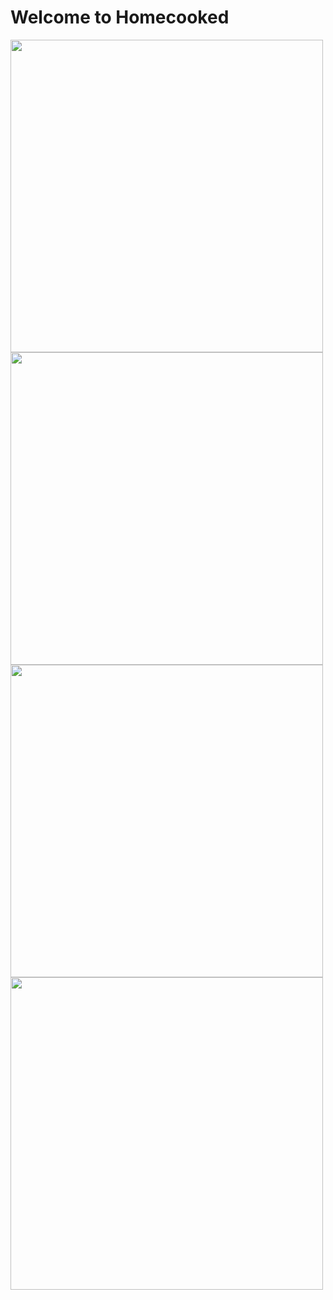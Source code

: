# Welcome to Homecooked

<img src="https://mvp-food.s3-us-west-1.amazonaws.com/github-gifs/authentication.gif" width="500">

<img src="https://mvp-food.s3-us-west-1.amazonaws.com/github-gifs/select-listings-from-map.gif" width="500">

<img src="https://mvp-food.s3-us-west-1.amazonaws.com/github-gifs/filters-1.gif" width="500">

<img src="https://mvp-food.s3-us-west-1.amazonaws.com/github-gifs/cancel-booking.gif" width="500">
